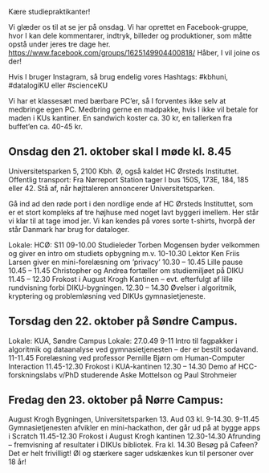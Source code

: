 Kære studiepraktikanter!

Vi glæder os til at se jer på onsdag. Vi har oprettet en Facebook-gruppe,
hvor I kan dele kommentarer, indtryk, billeder og produktioner, som måtte opstå
 under jeres tre dage her. https://www.facebook.com/groups/1625149904400818/
  Håber, I vil joine os der!

Hvis I bruger Instagram, så brug endelig vores Hashtags: #kbhuni, #datalogiKU
eller #scienceKU

Vi har et klassesæt med bærbare PC’er, så I forventes ikke selv at medbringe
egen PC. Medbring gerne en madpakke, hvis I ikke vil betale for maden i KUs
kantiner. En sandwich koster ca. 30 kr, en tallerken fra buffet’en ca. 40-45 kr.


## Onsdag den 21. oktober skal I møde kl. 8.45
Universitetsparken 5, 2100  Kbh. Ø, også kaldet HC Ørsteds Instituttet.
Offentlig transport: Fra Nørreport Station tager I bus 150S, 173E, 184, 185
 eller 42. Stå af, når højttaleren annoncerer Universitetsparken.

Gå ind ad den røde port i den nordlige ende af HC Ørsteds Instituttet,
som er et stort kompleks af tre højhuse med noget lavt byggeri imellem.
Her står vi klar til at tage imod jer. Vi kan kendes på vores sorte t-shirts,
hvorpå der står Danmark har brug for dataloger.

Lokale: HCØ: S11
09-10.00       Studieleder Torben Mogensen byder velkommen og giver en intro
               om studiets opbygning m.v.
10-10.30       Lektor Ken Friis Larsen giver en mini-forelæsning om ’privacy’
10.30 – 10.45  Lille pause
10.45 – 11.45  Christopher og Andrea fortæller om studiemiljøet på DIKU
11.45 – 12.30  Frokost i August Krogh Kantinen – evt. efterfulgt af lille
               rundvisning forbi DIKU-bygningen.
12.30 – 14.30  Øvelser i algoritmik, kryptering og problemløsning ved DIKUs
               gymnasietjeneste.


## Torsdag den 22. oktober på Søndre Campus.
Lokale: KUA, Søndre Campus    Lokale: 27.0.49
9-11          Intro til fagpakker i algoritmik og dataanalyse ved
              gymnasietjenesten – der er bestilt sodavand.
11-11.45      Forelæsning ved professor Pernille Bjørn om
              Human-Computer Interaction
11.45-12.30   Frokost i KUA-kantinen
12.30 – 14.30 Demo af HCC-forskningslabs v/PhD studerende Aske Mottelson
              og Paul Strohmeier


## Fredag den 23. oktober på Nørre Campus:
August Krogh Bygningen, Universitetsparken 13.  Aud 03 kl. 9-14.30.
9-11.45       Gymnasietjenesten afvikler en mini-hackathon, der går ud på at
              bygge apps i Scratch
11.45-12.30   Frokost i August Krogh kantinen
12.30-14.30   Afrunding – fremvisning af resultater i DIKUs bibliotek.
Fra kl. 14.30 Besøg på Cafeen? Det er helt frivilligt! Øl og stærkere sager
              udskænkes kun til personer over 18 år!
